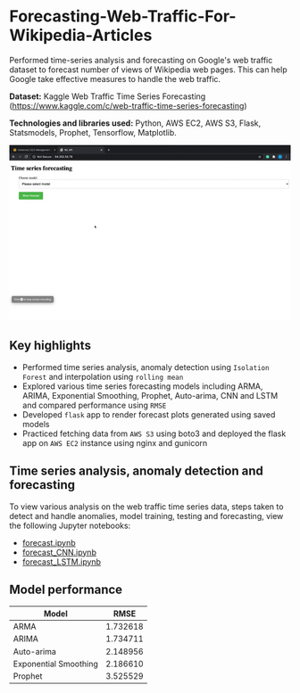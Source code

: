 # Forecasting-Web-Traffic-For-Wikipedia-Articles

Performed time-series analysis and forecasting on Google's web traffic dataset to forecast number of views of Wikipedia web pages. This can help Google take effective measures to handle the web traffic.

**Dataset:** Kaggle Web Traffic Time Series Forecasting (https://www.kaggle.com/c/web-traffic-time-series-forecasting)

**Technologies and libraries used:** Python, AWS EC2, AWS S3, Flask, Statsmodels, Prophet, Tensorflow, Matplotlib.

![](Demo.gif)

## Key highlights
- Performed time series analysis, anomaly detection using `Isolation Forest` and interpolation using `rolling mean`
- Explored various time series forecasting models including ARMA, ARIMA, Exponential Smoothing, Prophet, Auto-arima, CNN and LSTM and compared performance using `RMSE`
- Developed `flask` app to render forecast plots generated using saved models
- Practiced fetching data from `AWS S3` using boto3 and deployed the flask app on `AWS EC2` instance using nginx and gunicorn


## Time series analysis, anomaly detection and forecasting

To view various analysis on the web traffic time series data, steps taken to detect and handle anomalies, model training, testing and forecasting, view the following Jupyter notebooks:

  - [forecast.ipynb](forecast.ipynb)
  - [forecast_CNN.ipynb](forecast_CNN.ipynb)
  - [forecast_LSTM.ipynb](forecast_LSTM.ipynb)


## Model performance

Model  | RMSE
------------- | -------------
ARMA  | 1.732618
ARIMA  | 1.734711
Auto-arima  | 2.148956
Exponential Smoothing  | 2.186610
Prophet  | 3.525529

